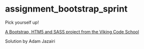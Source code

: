 assignment_bootstrap_sprint
===========================

Pick yourself up!

[A Bootstrap, HTM5 and SASS project from the Viking Code School](http://www.vikingcodeschool.com)

Solution by Adam Jazairi
